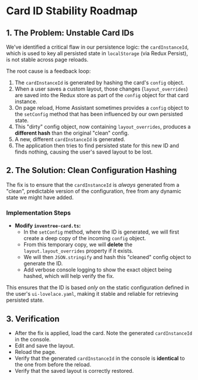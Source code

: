# Card ID Stability Roadmap

## 1. The Problem: Unstable Card IDs

We've identified a critical flaw in our persistence logic: the `cardInstanceId`, which is used to key all persisted state in `localStorage` (via Redux Persist), is not stable across page reloads.

The root cause is a feedback loop:
1.  The `cardInstanceId` is generated by hashing the card's `config` object.
2.  When a user saves a custom layout, those changes (`layout_overrides`) are saved into the Redux store as part of the `config` object for that card instance.
3.  On page reload, Home Assistant sometimes provides a `config` object to the `setConfig` method that has been influenced by our own persisted state.
4.  This "dirty" config object, now containing `layout_overrides`, produces a **different hash** than the original "clean" config.
5.  A new, different `cardInstanceId` is generated.
6.  The application then tries to find persisted state for this new ID and finds nothing, causing the user's saved layout to be lost.

## 2. The Solution: Clean Configuration Hashing

The fix is to ensure that the `cardInstanceId` is *always* generated from a "clean", predictable version of the configuration, free from any dynamic state we might have added.

### Implementation Steps

-   **Modify `inventree-card.ts`:**
    -   In the `setConfig` method, where the ID is generated, we will first create a deep copy of the incoming `config` object.
    -   From this temporary copy, we will **delete** the `layout.layout_overrides` property if it exists.
    -   We will then `JSON.stringify` and hash this "cleaned" config object to generate the ID.
    -   Add verbose console logging to show the exact object being hashed, which will help verify the fix.

This ensures that the ID is based *only* on the static configuration defined in the user's `ui-lovelace.yaml`, making it stable and reliable for retrieving persisted state.

## 3. Verification

-   After the fix is applied, load the card. Note the generated `cardInstanceId` in the console.
-   Edit and save the layout.
-   Reload the page.
-   Verify that the generated `cardInstanceId` in the console is **identical** to the one from before the reload.
-   Verify that the saved layout is correctly restored.



